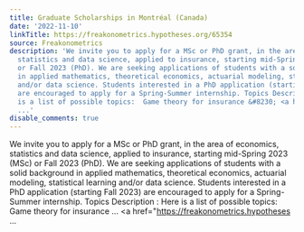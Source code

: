 ```yaml
---
title: Graduate Scholarships in Montréal (Canada)
date: '2022-11-10'
linkTitle: https://freakonometrics.hypotheses.org/65354
source: Freakonometrics
description: 'We invite you to apply for a MSc or PhD grant, in the area of economics,
  statistics and data science, applied to insurance, starting mid-Spring 2023 (MSc)
  or Fall 2023 (PhD). We are seeking applications of students with a solid background
  in applied mathematics, theoretical economics, actuarial modeling, statistical learning
  and/or data science. Students interested in a PhD application (starting Fall 2023)
  are encouraged to apply for a Spring-Summer internship. Topics Description : Here
  is a list of possible topics:  Game theory for insurance &#8230; <a href="https://freakonometrics.hypotheses
  ...'
disable_comments: true
---
```

We invite you to apply for a MSc or PhD grant, in the area of economics, statistics and data science, applied to insurance, starting mid-Spring 2023 (MSc) or Fall 2023 (PhD). We are seeking applications of students with a solid background in applied mathematics, theoretical economics, actuarial modeling, statistical learning and/or data science. Students interested in a PhD application (starting Fall 2023) are encouraged to apply for a Spring-Summer internship. Topics Description : Here is a list of possible topics:  Game theory for insurance &#8230; <a href="https://freakonometrics.hypotheses ...